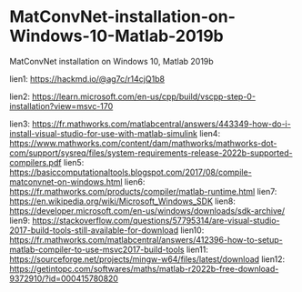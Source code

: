 # MatConvNet-installation-on-Windows-10-Matlab-2019b
MatConvNet installation on Windows 10, Matlab 2019b

lien1: https://hackmd.io/@ag7c/r14cjQ1b8

lien2: https://learn.microsoft.com/en-us/cpp/build/vscpp-step-0-installation?view=msvc-170

lien3: https://fr.mathworks.com/matlabcentral/answers/443349-how-do-i-install-visual-studio-for-use-with-matlab-simulink
lien4: https://www.mathworks.com/content/dam/mathworks/mathworks-dot-com/support/sysreq/files/system-requirements-release-2022b-supported-compilers.pdf
lien5: https://basiccomputationaltools.blogspot.com/2017/08/compile-matconvnet-on-windows.html
lien6: https://fr.mathworks.com/products/compiler/matlab-runtime.html
lien7: https://en.wikipedia.org/wiki/Microsoft_Windows_SDK
lien8: https://developer.microsoft.com/en-us/windows/downloads/sdk-archive/
lien9: https://stackoverflow.com/questions/57795314/are-visual-studio-2017-build-tools-still-available-for-download
lien10: https://fr.mathworks.com/matlabcentral/answers/412396-how-to-setup-matlab-compiler-to-use-msvc2017-build-tools
lien11: https://sourceforge.net/projects/mingw-w64/files/latest/download
lien12: https://getintopc.com/softwares/maths/matlab-r2022b-free-download-9372910/?id=000415780820
